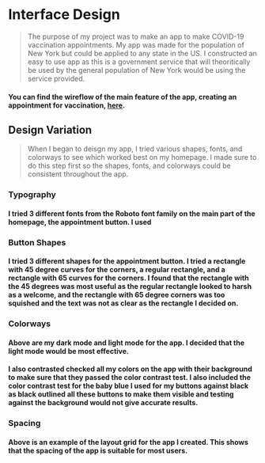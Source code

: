 # Interface Design 
> The purpose of my project was to make an app to make COVID-19 vaccination appointments. My app was made for the population of New York but could be applied to any state in the US. I constructed an easy to use app as this is a government service that will theoritically be used by the general population of New York would be using the service provided.
#### You can find the wireflow of the main feature of the app, creating an appointment for vaccination, [here](https://www.figma.com/file/lwrlhWmROOkxfMUdKJW40Z/Untitled?node-id=0%3A1).
## Design Variation
> When I began to deisgn my app, I tried various shapes, fonts, and colorways to see which worked best on my homepage. I made sure to do this step first so the shapes, fonts, and colorways could be consistent throughout the app.
### Typography

#### I tried 3 different fonts from the Roboto font family on the main part of the homepage, the appointment button. I used 
### Button Shapes

#### I tried 3 different shapes for the appointment button. I tried a rectangle with 45 degree curves for the corners, a regular rectangle, and a rectangle with 65 curves for the corners. I found that the rectangle with the 45 degrees was most useful as the regular rectangle looked to harsh as a welcome, and the rectangle with 65 degree corners was too squished and the text was not as clear as the rectangle I decided on.
### Colorways

#### Above are my dark mode and light mode for the app. I decided that the light mode would be most effective.

#### I also contrasted checked all my colors on the app with their background to make sure that they passed the color contrast test. I also included the color contrast test for the baby blue I used for my buttons against black as black outlined all these buttons to make them visible and testing against the background would not give accurate results.
### Spacing

#### Above is an example of the layout grid for the app I created. This shows that the spacing of the app is suitable for most users.
